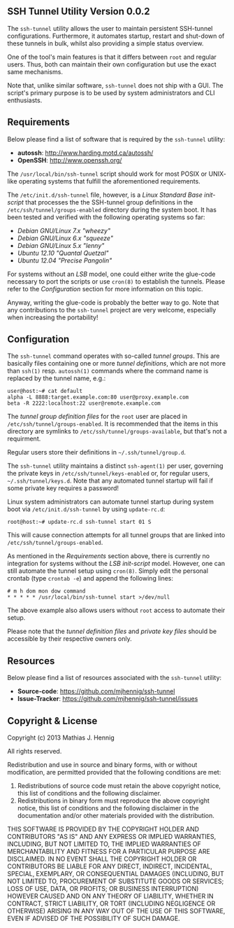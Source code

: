 SSH Tunnel Utility Version 0.0.2
--------------------------------

The `ssh-tunnel` utility allows the user to maintain persistent SSH-tunnel
configurations. Furthermore, it automates startup, restart and shut-down
of these tunnels in bulk, whilst also providing a simple status overview.

One of the tool's main features is that it differs between `root`
and regular users. Thus, both can maintain their own configuration but use
the exact same mechanisms.

Note that, unlike similar software, `ssh-tunnel` does not ship with a GUI.
The script's primary purpose is to be used by system administrators and
CLI enthusiasts.


Requirements
------------

Below please find a list of software that is required by the `ssh-tunnel`
utility:

- **autossh**:                         http://www.harding.motd.ca/autossh/
- **OpenSSH**:                                     http://www.openssh.org/

The `/usr/local/bin/ssh-tunnel` script should work for most POSIX or UNIX-
like operating systems that fulfill the aforementioned requirements.

The `/etc/init.d/ssh-tunnel` file, however, is a _Linux Standard Base_
_init-script_ that processes the the SSH-tunnel group definitions in the
`/etc/ssh/tunnel/groups-enabled` directory during the system boot. It has
been tested and verified with the following operating systems so far:

- _Debian GNU/Linux 7.x "wheezy"_
- _Debian GNU/Linux 6.x "squeeze"_
- _Debian GNU/Linux 5.x "lenny"_
- _Ubuntu 12.10 "Quantal Quetzal"_
- _Ubuntu 12.04 "Precise Pangolin"_

For systems without an _LSB_ model, one could either write the glue-code
necessary to port the scripts or use `cron(8)` to establish the tunnels.
Please refer to the _Configuration_ section for more information on this
topic.

Anyway, writing the glue-code is probably the better way to go. Note
that any contributions to the `ssh-tunnel` project are very welcome,
especially when increasing the portability!


Configuration
-------------

The `ssh-tunnel` command operates with so-called _tunnel groups_. This
are basically files containing one or more _tunnel definitions_, which are
not more than `ssh(1)` resp. `autossh(1)` commands where the command name
is replaced by the tunnel name, e.g.:

	user@host:~# cat default
    alpha -L 8888:target.example.com:80 user@proxy.example.com
	beta -R 2222:localhost:22 user@remote.example.com

The _tunnel group definition files_ for the `root` user are placed in
`/etc/ssh/tunnel/groups-enabled`. It is recommended that the items in
this directory are symlinks to `/etc/ssh/tunnel/groups-available`, but
that's not a requirment.

Regular users store their definitions in `~/.ssh/tunnel/group.d`.

The `ssh-tunnel` utility maintains a distinct `ssh-agent(1)` per user,
governing the private keys in `/etc/ssh/tunnel/keys-enabled` or, for
regular users, `~/.ssh/tunnel/keys.d`.
Note that any automated tunnel startup will fail if some private key
requires a password!

Linux system administrators can automate tunnel startup during system
boot via `/etc/init.d/ssh-tunnel` by using `update-rc.d`:

    root@host:~# update-rc.d ssh-tunnel start 01 S

This will cause connection attempts for all tunnel groups that are
linked into `/etc/ssh/tunnel/groups-enabled`.

As mentioned in the _Requirements_ section above, there is currently no
integration for systems without the _LSB_ _init-script_ model. However,
one can still automate the tunnel setup using `cron(8)`. Simply edit the
personal crontab (type `crontab -e`) and append the following lines:

    # m h dom mon dow command
    * * * * * /usr/local/bin/ssh-tunnel start >/dev/null

The above example also allows users without `root` access to automate
their setup.

Please note that the _tunnel definition files_ and _private key files_
should be accessible by their respective owners only.


Resources
---------

Below please find a list of resources associated with the `ssh-tunnel`
utility:

- **Source-code**:                  https://github.com/mjhennig/ssh-tunnel
- **Issue-Tracker**:         https://github.com/mjhennig/ssh-tunnel/issues


Copyright & License
-------------------

Copyright (c) 2013 Mathias J. Hennig

All rights reserved.

Redistribution and use in source and binary forms, with or without
modification, are permitted provided that the following conditions
are met:

1.  Redistributions of source code must retain the above copyright
    notice, this list of conditions and the following disclaimer.
2.  Redistributions in binary form must reproduce the above copyright
    notice, this list of conditions and the following disclaimer in
    the documentation and/or other materials provided with the
    distribution.

THIS SOFTWARE IS PROVIDED BY THE COPYRIGHT HOLDER AND CONTRIBUTORS
"AS IS" AND ANY EXPRESS OR IMPLIED WARRANTIES, INCLUDING, BUT NOT
LIMITED TO, THE IMPLIED WARRANTIES OF MERCHANTABILITY AND FITNESS FOR
A PARTICULAR PURPOSE ARE DISCLAIMED. IN NO EVENT SHALL THE COPYRIGHT
HOLDER OR CONTRIBUTORS BE LIABLE FOR ANY DIRECT, INDIRECT, INCIDENTAL,
SPECIAL, EXEMPLARY, OR CONSEQUENTIAL DAMAGES (INCLUDING, BUT NOT
LIMITED TO, PROCUREMENT OF SUBSTITUTE GOODS OR SERVICES; LOSS OF USE,
DATA, OR PROFITS; OR BUSINESS INTERRUPTION) HOWEVER CAUSED AND ON ANY
THEORY OF LIABILITY, WHETHER IN CONTRACT, STRICT LIABILITY, OR TORT
(INCLUDING NEGLIGENCE OR OTHERWISE) ARISING IN ANY WAY OUT OF THE USE
OF THIS SOFTWARE, EVEN IF ADVISED OF THE POSSIBILITY OF SUCH DAMAGE.

